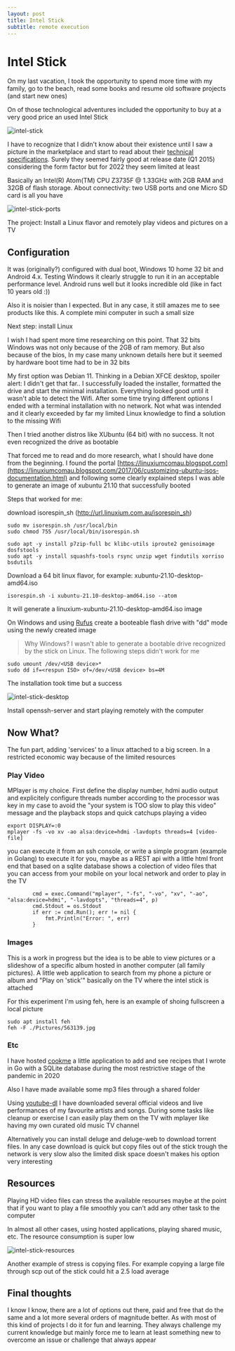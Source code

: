 ```yaml
---
layout: post
title: Intel Stick
subtitle: remote execution
---
```


# Intel Stick

On my last vacation, I took the opportunity to spend more time with my family, go to the beach, read some books and resume old software projects (and start new ones)

On of those technological adventures included the opportunity to buy at a very good price an used Intel Stick

![intel-stick](../img/2022-02-20-intel-stick/01-intel-stick.jpg)

I have to recognize that I didn't know about their existence until I saw a picture in the marketplace and start to read about their [technical specifications](https://ark.intel.com/content/www/us/en/ark/products/86612/intel-compute-stick-stck1a32wfc.html). Surely they seemed fairly good at release date (Q1 2015) considering the form factor but for 2022 they seem limited at least

Basically an Intel(R) Atom(TM) CPU  Z3735F @ 1.33GHz with 2GB RAM and 32GB of flash storage. About connectivity: two USB ports and one Micro SD card is all you have

![intel-stick-ports](../img/2022-02-20-intel-stick/02-intel-stick-ports.jpg)

The project: Install a Linux flavor and remotely play videos and pictures on a TV

## Configuration

It was (originally?) configured with dual boot, Windows 10 home 32 bit and Android 4.x. Testing Windows it clearly struggle to run it in an acceptable performance level. Android runs well but it looks incredible old (like in fact 10 years old :))

Also it is noisier than I expected. But in any case, it still amazes me to see products like this. A complete mini computer in such a small size

Next step: install Linux

I wish I had spent more time researching on this point. That 32 bits Windows was not only because of the 2GB of ram memory. But also because of the bios, In my case many unknown details here but it seemed by hardware boot time had to be in 32 bits

My first option was Debian 11. Thinking in a Debian XFCE desktop, spoiler alert: I didn't get that far.. I successfully loaded the installer, formatted the drive and start the minimal installation. Everything looked good until it wasn't able to detect the Wifi. After some time trying different options I ended with a terminal installation with no network. Not what was intended and it clearly exceeded by far my limited Linux knowledge to find a solution to the missing Wifi

Then I tried another distros like XUbuntu (64 bit) with no success. It not even recognized the drive as bootable

That forced me to read and do more research, what I should have done from the beginning. I found the portal [https://linuxiumcomau.blogspot.com](https://linuxiumcomau.blogspot.com/2017/06/customizing-ubuntu-isos-documentation.html) and following some clearly explained steps I was able to generate an image of xubuntu 21.10 that successfully booted

Steps that worked for me: 

download isorespin_sh (http://url.linuxium.com.au/isorespin_sh)

    sudo mv isorespin.sh /usr/local/bin
    sudo chmod 755 /usr/local/bin/isorespin.sh

    sudo apt -y install p7zip-full bc klibc-utils iproute2 genisoimage dosfstools  
    sudo apt -y install squashfs-tools rsync unzip wget findutils xorriso bsdutils
        
Download a 64 bit linux flavor, for example: xubuntu-21.10-desktop-amd64.iso
        
	isorespin.sh -i xubuntu-21.10-desktop-amd64.iso --atom

It will generate a linuxium-xubuntu-21.10-desktop-amd64.iso image

On Windows and using [Rufus](https://rufus.ie/en/) create a booteable flash drive with "dd" mode using the newly created image

> Why Windows? I wasn't able to generate a bootable drive recognized by the stick on Linux. The following steps didn't work for me

    sudo umount /dev/<USB device>*
    sudo dd if=<respun ISO> of=/dev/<USB device> bs=4M

The installation took time but a success

![intel-stick-desktop](../img/2022-02-20-intel-stick/03-intel-stick-desktop.jpg)

Install openssh-server and start playing remotely with the computer

## Now What?

The fun part, adding 'services' to a linux attached to a big screen. In a restricted economic way because of the limited resources

### Play Video

MPlayer is my choice. First define the display number, hdmi audio output and explicitely configure threads number according to the processor was key in my case to avoid the "your system is TOO slow to play this video" message and the playback stops and quick catchups playing a video

    export DISPLAY=:0
    mplayer -fs -vo xv -ao alsa:device=hdmi -lavdopts threads=4 [video-file]

you can execute it from an ssh console, or write a simple program (example in Golang) to execute it for you, maybe as a REST api with a little html front end that based on a sqlite database shows a colection of video files that you can access from your mobile on your local network and order to play in the TV

			cmd = exec.Command("mplayer", "-fs", "-vo", "xv", "-ao", "alsa:device=hdmi", "-lavdopts", "threads=4", p)
			cmd.Stdout = os.Stdout
			if err := cmd.Run(); err != nil {
				fmt.Println("Error: ", err)
			}

### Images

This is a work in progress but the idea is to be able to view pictures or a slideshow of a specific album hosted in another computer (all family pictures). A little web application to search from my phone a picture or album and "Play on 'stick'" basically on the TV where the intel stick is attached

For this experiment I'm using feh, here is an example of shoing fullscreen a local picture

    sudo apt install feh
    feh -F ./Pictures/563139.jpg

### Etc

I have hosted [cookme](https://github.com/mamcer/cookme) a little application to add and see recipes that I wrote in Go with a SQLite database during the most restrictive stage of the pandemic in 2020

Also I have made available some mp3 files through a shared folder

Using [youtube-dl](https://youtube-dl.org/) I have downloaded several official videos and live performances of my favourite artists and songs. During some tasks like cleanup or exercise I can easily play them on the TV with mplayer like having my own curated old music TV channel

Alternatively you can install deluge and deluge-web to download torrent files. In any case download is quick but copy files out of the stick trough the network is very slow also the limited disk space doesn't makes his option very interesting

## Resources

Playing HD video files can stress the available resourses maybe at the point that if you want to play a file smoothly you can't add any other task to the computer

In almost all other cases, using hosted applications, playing shared music, etc. The resource consumption is super low

![intel-stick-resources](../img/2022-02-20-intel-stick/04-intel-stick-resources.png)

Another example of stress is copying files. For example copying a large file through scp out of the stick could hit a 2.5 load average

## Final thoughts

I know I know, there are a lot of options out there, paid and free that do the same and a lot more several orders of magnitude better. As with most of this kind of projects I do it for fun and learning. They always challenge my current knowledge but mainly force me to learn at least something new to overcome an issue or challenge that always appear